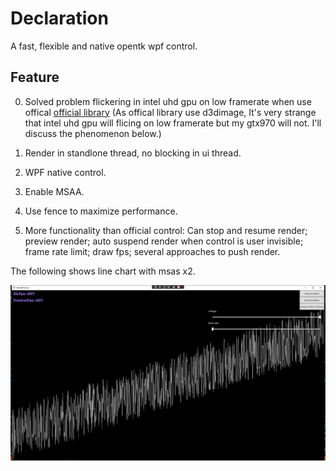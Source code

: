 
# Declaration
A fast, flexible and native opentk wpf control.

## Feature

0. Solved problem flickering in intel uhd gpu on low framerate when use offical [official library](https://github.com/opentk/GLWpfControl) (As offical library use d3dimage, It's very strange that intel uhd gpu will flicing on low framerate but my gtx970 will not. I'll discuss the phenomenon below.)

1. Render in standlone thread, no blocking in ui thread.

2. WPF native control.

3. Enable MSAA.

4. Use fence to maximize performance.

5. More functionality than official control: Can stop and resume render; preview render; auto suspend render when control is user invisible; frame rate limit; draw fps; several approaches to push render.


The following shows line chart with msas x2.

![imgpng1](wpfhost.png)

